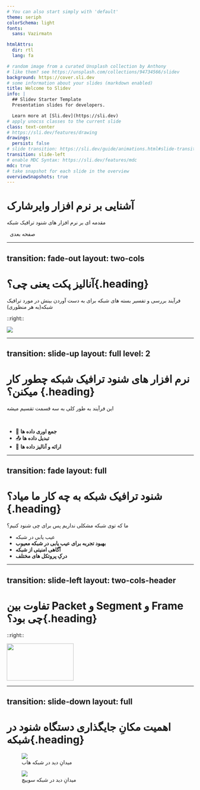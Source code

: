 ```yaml
---
# You can also start simply with 'default'
theme: seriph
colorSchema: light
fonts:
  sans: Vazirmatn

htmlAttrs:
  dir: rtl
  lang: fa

# random image from a curated Unsplash collection by Anthony
# like them? see https://unsplash.com/collections/94734566/slidev
background: https://cover.sli.dev
# some information about your slides (markdown enabled)
title: Welcome to Slidev
info: |
  ## Slidev Starter Template
  Presentation slides for developers.

  Learn more at [Sli.dev](https://sli.dev)
# apply unocss classes to the current slide
class: text-center
# https://sli.dev/features/drawing
drawings:
  persist: false
# slide transition: https://sli.dev/guide/animations.html#slide-transitions
transition: slide-left
# enable MDC Syntax: https://sli.dev/features/mdc
mdc: true
# take snapshot for each slide in the overview
overviewSnapshots: true
---
```


# آشنایی بر نرم افزار وایرشارک

مقدمه ای بر نرم افزار های شنود ترافیک شبکه

<div class="pt-12">
  <span @click="$slidev.nav.next" class="px-2 py-1 inline-flex items-center rounded cursor-pointer" hover="bg-white bg-opacity-10">
  <carbon:arrow-right class="inline"/>
  &nbsp
 صفحه بعدی 
</span>
</div>

<div class="abs-br m-6 flex gap-2">
  <a href="https://github.com/ParsaJR/wireshark-presentation" target="_blank" alt="GitHub" title="Open in GitHub"
    class="text-xl slidev-icon-btn opacity-50 !border-none !hover:text-white">
    <carbon-logo-github />
  </a>
</div>

---
transition: fade-out
layout: two-cols
---

# آنالیز پکت یعنی چی؟{.heading}
<div>
فرآیند بررسی و تفسیر بسته های شبکه برای به دست آوردن بینش در مورد ترافیک شبکه(به هر منظوری)
</div>

::right::

<img src="/images/image.png"/>

<!--
You can have `style` tag in markdown to override the style for the current page.
Learn more: https://sli.dev/features/slide-scope-style
-->

<!--
Here is another comment.
-->

---
transition: slide-up
layout: full
level: 2
---
# نرم افزار های شنود ترافیک شبکه چطور کار میکنن؟ {.heading}
این فرآیند به طور کلی به سه قسمت تقسیم میشه

<br/>
<div class="">

- 📝 **جمع اوری داده ها**
- 📤 **تبدیل داده ها**
- 🤹 **ارائه و آنالیز داده ها**
</div>

---
transition: fade
layout: full
---

# شنود ترافیک شبکه به چه کار ما میاد؟{.heading}
ما که توی شبکه مشکلی نداریم پس برای چی شنود کنیم؟

- عیب یابی در شبکه
- **بهبود تجربه برای عیب یابی در شبکه معیوب**
- **آگاهی امنیتی از شبکه**
- **درکِ پروتکل های مختلف**
---
transition: slide-left
layout: two-cols-header
---

# تفاوت بین Packet و Segment و Frame چی بود؟{.heading}

::right::

<img src="/images/osi.png" height="100" width="180"/>

---
transition: slide-down
layout: full
---

# اهمیت مکانِ جایگذاری دستگاه شنود در شبکه{.heading}

<div class=" h-full grid grid-cols-2 gap-2 content-center">

<figure>
<img src="/images/hub-visibality.png" class="h-72" />
<figcaption class="text-xs p-2">میدانِ دید در شبکه هاب</figcaption>
</figure>

<figure>
<img src="/images/switch-visibality.png" class="h-72" />
<figcaption class="text-xs p-2">میدانِ دید در شبکه سوییچ</figcaption>
</figure>
</div>